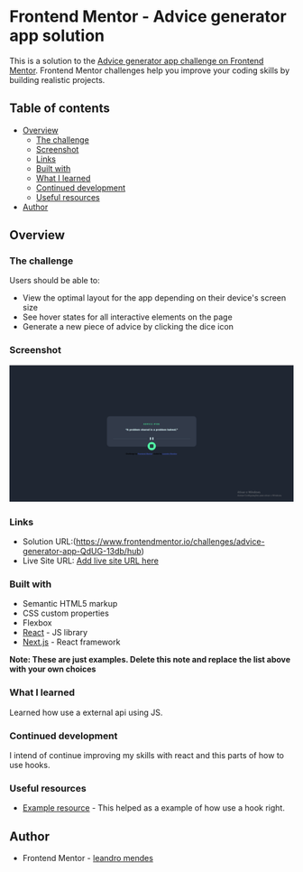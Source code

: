 # Frontend Mentor - Advice generator app solution

This is a solution to the [Advice generator app challenge on Frontend Mentor](https://www.frontendmentor.io/challenges/advice-generator-app-QdUG-13db). Frontend Mentor challenges help you improve your coding skills by building realistic projects.

## Table of contents

- [Overview](#overview)
  - [The challenge](#the-challenge)
  - [Screenshot](#screenshot)
  - [Links](#links)
  - [Built with](#built-with)
  - [What I learned](#what-i-learned)
  - [Continued development](#continued-development)
  - [Useful resources](#useful-resources)
- [Author](#author)

## Overview

### The challenge

Users should be able to:

- View the optimal layout for the app depending on their device's screen size
- See hover states for all interactive elements on the page
- Generate a new piece of advice by clicking the dice icon

### Screenshot

![](./screenshot.PNG)


### Links

- Solution URL:(https://www.frontendmentor.io/challenges/advice-generator-app-QdUG-13db/hub)
- Live Site URL: [Add live site URL here](https://your-live-site-url.com)
 

### Built with

- Semantic HTML5 markup
- CSS custom properties
- Flexbox
- [React](https://reactjs.org/) - JS library
- [Next.js](https://nextjs.org/) - React framework

**Note: These are just examples. Delete this note and replace the list above with your own choices**

### What I learned

Learned how use a external api using JS.

### Continued development

I intend of continue improving my skills with react and this parts of how to use hooks.

### Useful resources

- [Example resource](https://www.youtube.com/watch?v=GGo3MVBFr1A&list=LL&index=2&t=62s) - This helped as a example of how use a hook right.

## Author

- Frontend Mentor - [leandro mendes](https://www.frontendmentor.io/profile/leandromendes25)
